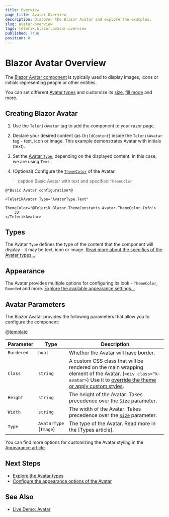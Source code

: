 ```yaml
---
title: Overview
page_title: Avatar Overview
description: Discover the Blazor Avatar and explore the examples.
slug: avatar-overview
tags: telerik,blazor,avatar,overview
published: True
position: 0
---
```


# Blazor Avatar Overview

The <a href="https://www.telerik.com/blazor-ui/avatar" target="_blank">Blazor Avatar component</a> is typically used to display images, icons or initials representing people or other entities.

You can set different [Avatar types](slug://avatar-types) and customize its [size](slug://avatar-appearance#size), [fill mode](slug://avatar-appearance#fillmode) and more.

## Creating Blazor Avatar

1. Use the `TelerikAvatar` tag to add the component to your razor page.

1. Declare your desired content (as `ChildContent`) inside the `TelerikAvatar` tag - text, icon or image. This example demonstrates Avatar with initials (text).

1. Set the [Avatar `Type`](slug://avatar-types), depending on the displayed content. In this case, we are using `Text`.

1. (Optional) Configure the [`ThemeColor`](slug://avatar-appearance) of the Avatar.

>caption Basic Avatar with text and specified `ThemeColor`

````RAZOR
@*Basic Avatar configuration*@

<TelerikAvatar Type="AvatarType.Text"
               ThemeColor="@Telerik.Blazor.ThemeConstants.Avatar.ThemeColor.Info">
    JD
</TelerikAvatar>
````

## Types

The Avatar `Type` defines the type of the content that the component will display - it may be text, icon or image. [Read more about the specifics of the Avatar types...](slug://avatar-types)

## Appearance

The Avatar provides multiple options for configuring its look - `ThemeColor`, `Rounded` and more. [Explore the available appearance settings...](slug://avatar-appearance)

## Avatar Parameters

The Blazor Avatar provides the following parameters that allow you to configure the component:

@[template](/_contentTemplates/common/parameters-table-styles.md#table-layout)

| Parameter    | Type  | Description |
| ----------- | ----------- | -------|
| `Bordered` | `bool` | Whether the Avatar will have border. |
| `Class` | `string` | A custom CSS class that will be rendered on the main wrapping element of the Avatar. (`<div class="k-avatar>`) Use it to [override the theme or apply custom styles](slug://themes-override). |
| `Height` | `string` | The height of the Avatar. Takes precedence over the [`Size`](slug://avatar-appearance#size) parameter. |
| `Width` | `string` | The width of the Avatar. Takes precedence over the [`Size`](slug://avatar-appearance#size) parameter. |
| `Type` | `AvatarType` <br/> (`Image`) | The type of the Avatar. Read more in the [Types article]. |

You can find more options for customizing the Avatar styling in the [Appearance article](slug://avatar-appearance).

## Next Steps

* [Explore the Avatar types](slug://avatar-types)
* [Configure the appearance options of the Avatar](slug://avatar-appearance)

## See Also

  * [Live Demo: Avatar](https://demos.telerik.com/blazor-ui/avatar/overview)